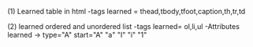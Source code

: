 (1) Learned table in html
    -tags learned = thead,tbody,tfoot,caption,th,tr,td

(2) learned ordered and unordered list
    -tags learned= ol,li,ul
    -Attributes learned -> type="A"     start="A"
                                "a"
                                "I"
                                "i"
                                "1"